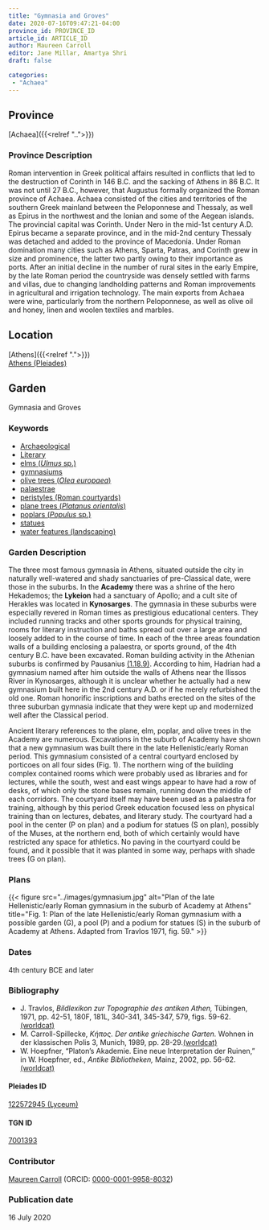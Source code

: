 ```yaml
---
title: "Gymnasia and Groves"
date: 2020-07-16T09:47:21-04:00
province_id: PROVINCE_ID
article_id: ARTICLE_ID
author: Maureen Carroll
editor: Jane Millar, Amartya Shri
draft: false

categories:
 - "Achaea"
---
```


## Province

[Achaea]({{<relref "..">}})

### Province Description

Roman intervention in Greek political affairs resulted in conflicts that led to the destruction of Corinth in 146 B.C. and the sacking of Athens in 86 B.C. It was not until 27 B.C., however, that Augustus formally organized the Roman province of Achaea. Achaea consisted of the cities and territories of the southern Greek mainland between the Peloponnese and Thessaly, as well as Epirus in the northwest and the Ionian and some of the Aegean islands.
The provincial capital was Corinth. Under Nero in the mid-1st century A.D. Epirus became a separate province, and in the mid-2nd century Thessaly was detached and added to the province of Macedonia. Under Roman domination many cities such as Athens, Sparta, Patras, and Corinth grew in size and prominence, the latter two partly owing to their importance as ports.  After an initial decline in the number of rural sites in the early Empire, by the late Roman period the countryside was densely settled with farms and villas, due to changing landholding patterns and Roman improvements in agricultural and irrigation technology. The main exports from Achaea were wine, particularly from the northern Peloponnese, as well as olive oil and honey, linen and woolen textiles and marbles.

## Location

[Athens]({{<relref ".">}}) \
[Athens (Pleiades)](https://pleiades.stoa.org/places/579885)

<!--### Location Description-->

<!-- LEAVE THIS BLANK FOR NOW -->

<!--## Sublocation-->

<!--
[AREA WITHIN LOCATION, LIKE “PALATINE HILL”](GEOREFERENCE LINK)
A sublocation is any area larger than an individual garden, but located within a location. I would always try to include a link to a controlled vocabulary here if possible. This ID may well be different from the Garden ID, e.g., Pompeii versus a Garden in one of the houses which has its own Pleiades ID.
-->

<!--### Sublocation Description-->

<!-- DESCRIPTION -->

## Garden

Gymnasia and Groves

### Keywords
- [Archaeological](#)
- [Literary](#)
- [elms (*Ulmus* sp.)](http://powo.science.kew.org/taxon/urn:lsid:ipni.org:names:30004945-2)
- [gymnasiums](http://vocab.getty.edu/page/aat/300007297)
- [olive trees (*Olea europaea*)](http://powo.science.kew.org/taxon/610675-1)
- [palaestrae](http://vocab.getty.edu/page/aat/300007301)
- [peristyles (Roman courtyards)](http://vocab.getty.edu/page/aat/300080971)
- [plane trees (*Platanus orientalis*)](http://powo.science.kew.org/taxon/urn:lsid:ipni.org:names:685873-1)
- [poplars (*Populus* sp.)](http://powo.science.kew.org/taxon/328417-2)
- [statues](http://vocab.getty.edu/page/aat/300047600)
- [water features (landscaping)](http://vocab.getty.edu/page/aat/300180674)

### Garden Description

The three most famous gymnasia in Athens, situated outside the city in naturally well-watered and shady sanctuaries of pre-Classical date, were those in the suburbs.  In the **Academy** there was a shrine of the hero Hekademos; the **Lykeion** had a sanctuary of Apollo; and a cult site of Herakles was located in **Kynosarges**.  The gymnasia in these suburbs were especially revered in Roman times as prestigious educational centers.  They included running tracks and other sports grounds for physical training, rooms for literary instruction and baths spread out over a large area and loosely added to in the course of time.  In each of the three areas foundation walls of a building enclosing a palaestra, or sports ground, of the 4th century B.C. have been excavated.  Roman building activity in the Athenian suburbs is confirmed by Pausanius [(1.18.9)](http://data.perseus.org/citations/urn:cts:greekLit:tlg0525.tlg001.perseus-eng1:1.18). According to him, Hadrian had a gymnasium named after him outside the walls of Athens near the Ilissos River in Kynosarges, although it is unclear whether he actually had a new gymnasium built here in the 2nd century A.D. or if he merely refurbished the old one.  Roman honorific inscriptions and baths erected on the sites of the three suburban gymnasia indicate that they were kept up and modernized well after the Classical period.

Ancient literary references to the plane, elm, poplar, and olive trees in the Academy are numerous.  Excavations in the suburb of Academy have shown that a new gymnasium was built there in the late Hellenistic/early Roman period.  This gymnasium consisted of a central courtyard enclosed by porticoes on all four sides (Fig. 1). The northern wing of the building complex contained rooms which were probably used as libraries and for lectures, while the south, west and east wings appear to have had a row of desks, of which only the stone bases remain, running down the middle of each corridors. The courtyard itself may have been used as a palaestra for training, although by this period Greek education focused less on physical training than on lectures, debates, and literary study.  The courtyard had a pool in the center (P on plan) and a podium for statues (S on plan), possibly of the Muses, at the northern end, both of which certainly would have restricted any space for athletics.   No paving in the courtyard could be found, and it possible that it was planted in some way, perhaps with shade trees (G on plan).

<!--### Maps-->

<!--
{{< figure src="../images/image_name.ext" alt="alt_text" title="CAPTION" >}}
-->

### Plans

{{< figure src="../images/gymnasium.jpg" alt="Plan of the late Hellenistic/early Roman gymnasium in the suburb of Academy at Athens" title="Fig. 1: Plan of the late Hellenistic/early Roman gymnasium with a possible garden (G), a pool (P) and a podium for statues (S) in the suburb of Academy at Athens. Adapted from Travlos 1971, fig. 59." >}}

<!--### Images-->

<!--
{{< figure src="../images/image_name.ext" alt="alt_text" title="CAPTION" >}}
-->

### Dates
4th century BCE and later

### Bibliography

* J. Travlos, *Bildlexikon zur Topographie des antiken Athen,* Tübingen, 1971, pp. 42-51, 180F, 181L, 340-341, 345-347, 579, figs. 59-62. [(worldcat)](http://www.worldcat.org/oclc/1024546553)
* M. Carroll-Spillecke, *Κήπος. Der antike griechische Garten.* Wohnen in der klassischen Polis 3, Munich, 1989, pp. 28-29.[(worldcat)](http://www.worldcat.org/oclc/491757120)
* W. Hoepfner, “Platon’s Akademie. Eine neue Interpretation der Ruinen,” in W. Hoepfner, ed., *Antike Bibliotheken,* Mainz, 2002, pp. 56-62. [(worldcat)](http://www.worldcat.org/oclc/180882710)

<!--#### Periodo ID-->

<!-- [PERIODO_ID](https://pleiades.stoa.org/places/PLEIADES_ID) -->

#### Pleiades ID

[122572945 (Lyceum)](https://pleiades.stoa.org/places/122572945)

#### TGN ID

[7001393](http://vocab.getty.edu/page/tgn/7001393)

### Contributor

[Maureen Carroll](link) (ORCID: [0000-0001-9958-8032](https://orcid.org/0000-0001-9958-8032))

### Publication date

16 July 2020

<!--### Related articles-->

<!-- Links to other related articles. Leave blank for now -->